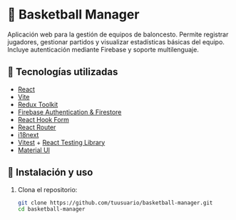 # 🏀 Basketball Manager

Aplicación web para la gestión de equipos de baloncesto. Permite registrar jugadores, gestionar partidos y visualizar estadísticas básicas del equipo. Incluye autenticación mediante Firebase y soporte multilenguaje.

## 🚀 Tecnologías utilizadas

- [React](https://react.dev/)
- [Vite](https://vitejs.dev/)
- [Redux Toolkit](https://redux-toolkit.js.org/)
- [Firebase Authentication & Firestore](https://firebase.google.com/)
- [React Hook Form](https://react-hook-form.com/)
- [React Router](https://reactrouter.com/)
- [i18next](https://www.i18next.com/)
- [Vitest](https://vitest.dev/) + [React Testing Library](https://testing-library.com/)
- [Material UI](https://mui.com/)

## 🔧 Instalación y uso

1. Clona el repositorio:
   ```bash
   git clone https://github.com/tuusuario/basketball-manager.git
   cd basketball-manager
